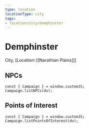 ```yaml
---
type: location
locationType: city
tags: 
- location/city/demphinster
---
```


# Demphinster
City, [Location::[[Narathian Plains]]]

## NPCs

```dataviewjs
const { Campaign } = window.customJS;
Campaign.listNPCs(dv);
```

## Points of Interest

```dataviewjs
const { Campaign } = window.customJS;
Campaign.listPointsOfInterest(dv);
```
